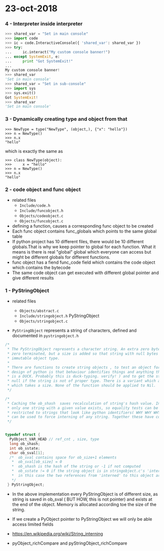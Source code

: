 # 23-oct-2018

### 4 - Interpreter inside interpreter

```python
>>> shared_var = "Set in main console"
>>> import code
>>> ic = code.InteractiveConsole({ 'shared_var': shared_var })
>>> try:
...     ic.interact("My custom console banner!")
... except SystemExit, e:
...     print "Got SystemExit!"
... 
My custom console banner!
>>> shared_var
'Set in main console'
>>> shared_var = "Set in sub-console"
>>> import sys
>>> sys.exit()
Got SystemExit!
>>> shared_var
'Set in main console'
```

### 3 - Dynamically creating type and object from that

```
>>> NewType = type("NewType", (object,), {"x": "hello"})
>>> n = NewType()
>>> n.x
"hello"
```
which is exactly the same as
```
>>> class NewType(object):
>>>     x = "hello"
>>> n = NewType()
>>> n.x
"hello"
```

### 2 - code object and func object

- related files
  - ```Include/code.h```
  - ```Include/funcobject.h```
  - ```Objects/codeobject.c```
  - ```Objects/funcobject.c```
- defining a function, causes a corresponding func object to be created
- Each func object contains func_globals which points to the same global table
- If python project has 10 different files, there would be 10 different globals.That is why we keep pointer to global for each function. What it means is there is real "global" global which everyone can access but might be different globals for different functions.
- func object has a fiend func_code field which contains the code object which contains the bytecode
- The same code object can get executed with different global pointer and give different results



### 1 - PyStringObject

- related files
  - ```Objects/abstract.c``` 
  - ```Include/stringobject.h``` PyStringObject
  - ```Objects/stringobject.c```

- ```PyStringObject``` represents a string of characters, defined and documented in ```pystringobject.h```
```C
/*
 * The PyStringObject represents a character string. An extra zero byte is reserved at the end to ensure it's 
 * zero terminated, but a size is added so that string with null bytes can be properly represented. This is a 
 * immutable object type.
 *
 * There are functions to create string objects , to test an object for string-ness ( A general theme in whole
 * design of python is that behaviour identifies things and anything that sounds like a duck, walks like a duck
 * is a DUCK. Probably this is duck-typing. verify! ) and to get the string value. The latter function returns 
 * null if the string is not of proper type. There is a variant which assumes null terminated string and one 
 * which takes a size. None of the function should be applied to Nil.
 */

/*
 * Caching the ob_shash  saves recalculation of string's hash value. Interning strings (ob_sstate) ensure that 
 * only one string with a given value exists, so equality tests can be pointer comparision. This is generally 
 * restricted to strings that look like python identifiers( WHY WHY WHY ?) , although the intern() builtin 
 * can be used to force interning of any string. Together these have contributed to 20% speedup of Python interpreter.
 */


typedef struct {
  PyObject_VAR_HEAD // ref_cnt , size, type
  long ob_shash;
  int ob_sstate;
  char ob_sval[1];
  /*  ob_sval contains space for ob_size+1 elements
   *  ob_sval[ob_size] = 0
   *  ob_shash is the hash of the string or -1 if not computed
   *  ob_sstate != 0 if the string object is in stringobject.c's 'interned' dictionary: 
   *  in this case the two references from 'interned' to this object are not counted in ob_refcnt
   */
 } PyStringObject;
```
- In the above implementation every PyStringObject is of different size, as string is saved in ob_sval ( BUT HOW, this is not pointer) and exists at the end of the object. Memory is allocated according toe the size of the string.

- If we create a PyObject pointer to PyStringObject we will only be able access limited fields

- https://en.wikipedia.org/wiki/String_interning
- pyObject_richCompare and pyStringObject_richCompare
